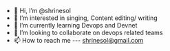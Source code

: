 - 👋 Hi, I’m @shrinesol
- 👀 I’m interested in singing, Content editing/ writing
- 🌱 I’m currently learning Devops and Devnet
- 💞️ I’m looking to collaborate on devops related teams
- 📫 How to reach me --- shrinesol@gmail.com

<!---
shrinesol/shrinesol is a ✨ special ✨ repository because its `README.md` (this file) appears on your GitHub profile.
You can click the Preview link to take a look at your changes.
--->
